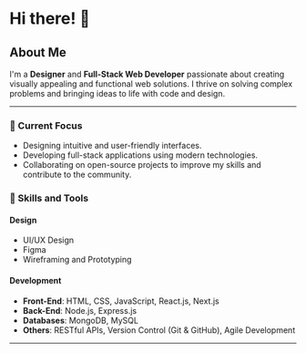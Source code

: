# Hi there! 👋

## About Me

I'm a **Designer** and **Full-Stack Web Developer** passionate about creating visually appealing and functional web solutions. I thrive on solving complex problems and bringing ideas to life with code and design.

---

### 🔭 Current Focus
- Designing intuitive and user-friendly interfaces.
- Developing full-stack applications using modern technologies.
- Collaborating on open-source projects to improve my skills and contribute to the community.

### 🌱 Skills and Tools
#### **Design**
- UI/UX Design
- Figma
- Wireframing and Prototyping

#### **Development**
- **Front-End**: HTML, CSS, JavaScript, React.js, Next.js
- **Back-End**: Node.js, Express.js
- **Databases**: MongoDB, MySQL
- **Others**: RESTful APIs, Version Control (Git & GitHub), Agile Development

---




